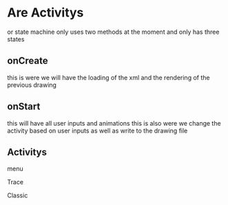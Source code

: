 # Are Activitys

or state machine only uses two methods at the moment and only has three states


## onCreate
this is were we will have the loading of the xml and the rendering of the previous drawing

## onStart
this will have all user inputs and animations
this is also were we change the activity based on user inputs
as well as write to the drawing file

## Activitys
menu

Trace

Classic
